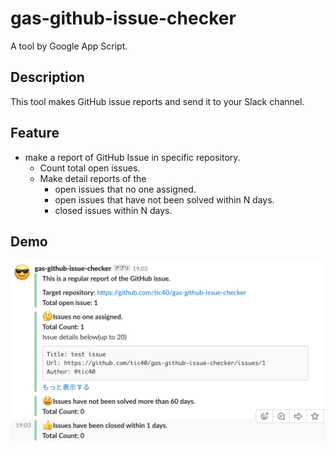# gas-github-issue-checker

A tool by Google App Script.

## Description

This tool makes GitHub issue reports and send it to your Slack channel.

## Feature

- make a report of GitHub Issue in specific repository.
  - Count total open issues.
  - Make detail reports of the
    - open issues that no one assigned.
    - open issues that have not been solved within N days.
    - closed issues within N days.

## Demo 

![image](img/capture1.png)
